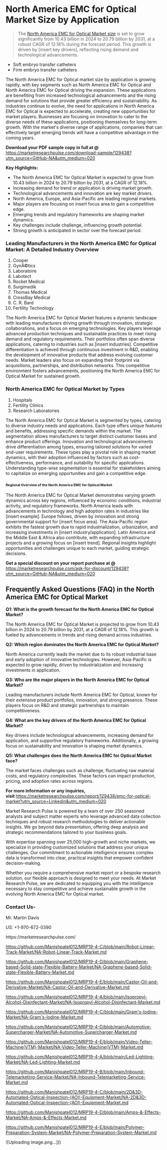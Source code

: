 <h1>North America EMC for Optical Market&nbsp;Size by Application</h1><blockquote><p>The <a href="https://marketresearchpulse.com/download-sample/129438?utm_source=GitHub-NA&amp;utm_medium=020">North America EMC for Optical Market size</a> is set to grow significantly from 10.43 billion in 2024 to 20.79 billion by 2031, at a robust CAGR of 12.18% during the forecast period. This growth is driven by [insert key drivers], reflecting rising demand and technological advancements.</p></blockquote><ul><li>Soft embryo transfer catheters<li> Firm embryo transfer catheters</li></ul><p>The North America EMC for Optical market size by application is growing rapidly, with key segments such as North America EMC for Optical and North America EMC for Optical driving the expansion. These applications are benefiting from increased technological advancements and the rising demand for solutions that provide greater efficiency and sustainability. As industries continue to evolve, the need for applications in North America EMC for Optical is expected to accelerate, creating new opportunities for market players. Businesses are focusing on innovation to cater to the diverse needs of these applications, positioning themselves for long-term growth. With the market's diverse range of applications, companies that can effectively target emerging trends will have a competitive advantage in the coming years.</p><p><strong>Download your PDF sample copy in full at @ </strong><a href="https://marketresearchpulse.com/download-sample/129438?utm_source=GitHub-NA&amp;utm_medium=020">https://marketresearchpulse.com/download-sample/129438?utm_source=GitHub-NA&amp;utm_medium=020</a></p><p><strong>Key Highlights: </strong></p><ul><li>The North America EMC for Optical Market is expected to grow from 10.43 billion in 2024 to 20.79 billion by 2031, at a CAGR of 12.18%.</li><li>Increasing demand for trend or application is driving market growth.</li><li>Technological advancements and innovation are key market drivers.</li><li>North America, Europe, and Asia-Pacific are leading regional markets.</li><li>Major players are focusing on insert focus area to gain a competitive edge.</li><li>Emerging trends and regulatory frameworks are shaping market dynamics.</li><li>Key challenges include challenge, influencing growth potential.</li><li>Strong growth is anticipated in sector over the forecast period.</li></ul><h3>Leading Manufacturers in the North America EMC for Optical Market: A Detailed Industry Overview</h3><ol><li>Cooper</li><li>GynÃ©tics</li><li>Laboratoire</li><li>Labotect</li><li>Rocket Medical</li><li>Surgimedik</li><li>Thomas Medical</li><li>CrossBay Medical</li><li>C. R. Bard</li><li>Fertility Technology</li></ol><div class="flex max-w-full flex-col flex-grow"><div class="min-h-8 text-message flex w-full flex-col items-end gap-2 whitespace-normal break-words [.text-message+&amp;]:mt-5" dir="auto" data-message-author-role="assistant" data-message-id="fd8432e4-4910-450d-b182-61b7bfb0a01f" data-message-model-slug="gpt-4o"><div class="flex w-full flex-col gap-1 empty:hidden first:pt-[3px]"><div class="markdown prose w-full break-words dark:prose-invert light"><p>The North America EMC for Optical Market features a dynamic landscape with leading manufacturers driving growth through innovation, strategic collaborations, and a focus on emerging technologies. Key players leverage advanced production techniques and sustainable practices to meet rising demand and regulatory requirements. Their portfolios often span diverse applications, catering to industries such as [insert industries]. Competitive differentiation is achieved through continuous investment in R&amp;D, enabling the development of innovative products that address evolving customer needs. Market leaders also focus on expanding their footprint via acquisitions, partnerships, and distribution networks. This competitive environment fosters advancements, positioning the North America EMC for Optical Market for sustained growth.</p></div></div></div></div><h3>North America EMC for Optical Market by Types</h3><ol><li>Hospitals<li> Fertility Clinics<li> Research Laboratories</li></ol><div class="flex max-w-full flex-col flex-grow"><div class="min-h-8 text-message flex w-full flex-col items-end gap-2 whitespace-normal break-words [.text-message+&amp;]:mt-5" dir="auto" data-message-author-role="assistant" data-message-id="084470be-0bb7-4664-bddf-5156b4f41249" data-message-model-slug="gpt-4o-mini"><div class="flex w-full flex-col gap-1 empty:hidden first:pt-[3px]"><div class="markdown prose w-full break-words dark:prose-invert light"><p>The North America EMC for Optical Market is segmented by types, catering to diverse industry needs and applications. Each type offers unique features and benefits, addressing specific demands within the market. The segmentation allows manufacturers to target distinct customer bases and enhance product offerings. Innovation and technological advancements drive differentiation among types, ensuring tailored solutions for varied end-user requirements. These types play a pivotal role in shaping market dynamics, with their adoption influenced by factors such as cost-effectiveness, performance, and suitability for specific applications. Understanding type-wise segmentation is essential for stakeholders aiming to capitalize on emerging opportunities and gain a competitive edge.</p></div></div></div></div><h3><span style="font-size: 11px;">Regional Overview of the North America EMC for Optical Market</span></h3><div class="flex max-w-full flex-col flex-grow"><div class="min-h-8 text-message flex w-full flex-col items-end gap-2 whitespace-normal break-words [.text-message+&amp;]:mt-5" dir="auto" data-message-author-role="assistant" data-message-id="e9038762-ce64-4e30-91c9-9bd413514231" data-message-model-slug="gpt-4o-mini"><div class="flex w-full flex-col gap-1 empty:hidden first:pt-[3px]"><div class="markdown prose w-full break-words dark:prose-invert light"><p>The North America EMC for Optical Market demonstrates varying growth dynamics across key regions, influenced by economic conditions, industrial activity, and regulatory frameworks. North America leads with advancements in technology and high adoption rates in industries like [insert example]. Europe follows, driven by innovation and strong governmental support for [insert focus area]. The Asia-Pacific region exhibits the fastest growth due to rapid industrialization, urbanization, and increasing investments in [insert industry/application]. Latin America and the Middle East &amp; Africa also contribute, with expanding infrastructure projects and a growing focus on [insert trend]. Regional insights highlight opportunities and challenges unique to each market, guiding strategic decisions.</p></div></div></div></div><p><strong>Get a special discount on your report purchase at @ </strong><a href="https://marketresearchpulse.com/ask-for-discount/129438?utm_source=GitHub-NA&amp;utm_medium=020">https://marketresearchpulse.com/ask-for-discount/129438?utm_source=GitHub-NA&amp;utm_medium=020</a></p><h2>Frequently Asked Questions (FAQ) in the North America EMC for Optical Market</h2><p><strong>Q1: What is the growth forecast for the North America EMC for Optical Market?</strong></p><p>The North America EMC for Optical Market is projected to grow from 10.43 billion in 2024 to 20.79 billion by 2031, at a CAGR of 12.18%. This growth is fueled by advancements in trends and rising demand across industries.</p><p><strong>Q2: Which region dominates the North America EMC for Optical Market?</strong></p><p>North America currently leads the market due to its robust industrial base and early adoption of innovative technologies. However, Asia-Pacific is expected to grow rapidly, driven by industrialization and increasing investments in application.</p><p><strong>Q3: Who are the major players in the North America EMC for Optical Market?</strong></p><p>Leading manufacturers include North America EMC for Optical, known for their extensive product portfolios, innovation, and strong presence. These players focus on R&amp;D and strategic partnerships to maintain competitiveness.</p><p><strong>Q4: What are the key drivers of the North America EMC for Optical Market?</strong></p><p>Key drivers include technological advancements, increasing demand for application, and supportive regulatory frameworks. Additionally, a growing focus on sustainability and innovation is shaping market dynamics.</p><p><strong>Q5: What challenges does the North America EMC for Optical Market face?</strong></p><p>The market faces challenges such as challenge, fluctuating raw material costs, and regulatory complexities. These factors can impact production, pricing, and adoption rates across regions.</p><p><strong>For more information or any inquiries, visit&nbsp;</strong><a href="https://marketresearchpulse.com/report/129438/emc-for-optical-market?utm_source=Linkedin&utm_medium=020">https://marketresearchpulse.com/report/129438/emc-for-optical-market?utm_source=Linkedin&utm_medium=020</a></p><p>Market Research Pulse is powered by a team of over 250 seasoned analysts and subject matter experts who leverage advanced data collection techniques and robust research methodologies to deliver actionable insights. We go beyond data presentation, offering deep analysis and strategic recommendations tailored to your business goals.</p><p>With expertise spanning over 25,000 high-growth and niche markets, we specialize in providing customized solutions that address your unique challenges. Our commitment to actionable intelligence ensures complex data is transformed into clear, practical insights that empower confident decision-making.</p><p>Whether you require a comprehensive market report or a bespoke research solution, our flexible approach is designed to meet your needs. At Market Research Pulse, we are dedicated to equipping you with the intelligence necessary to stay competitive and achieve sustainable growth in the evolving North America EMC for Optical market.</p><h3><strong>Contact Us-</strong></h3><p>Mr. Martin Davis</p><p>US: +1-970-672-0390</p><p>https://marketresearchpulse.com/</p><p><a href="https://github.com/Manishpatel012/MRP19-4-C/blob/main/Robot-Linear-Track-Market/NA-Robot-Linear-Track-Market.md">https://github.com/Manishpatel012/MRP19-4-C/blob/main/Robot-Linear-Track-Market/NA-Robot-Linear-Track-Market.md</a></p><p><a href="https://github.com/Manishpatel012/MRP19-4-D/blob/main/Graphene-based-Solid-state-Flexible-Battery-Market/NA-Graphene-based-Solid-state-Flexible-Battery-Market.md">https://github.com/Manishpatel012/MRP19-4-D/blob/main/Graphene-based-Solid-state-Flexible-Battery-Market/NA-Graphene-based-Solid-state-Flexible-Battery-Market.md</a></p><p><a href="https://github.com/Manishpatel012/MRP19-4-E/blob/main/Castor-Oil-and-Derivative-Market/NA-Castor-Oil-and-Derivative-Market.md">https://github.com/Manishpatel012/MRP19-4-E/blob/main/Castor-Oil-and-Derivative-Market/NA-Castor-Oil-and-Derivative-Market.md</a></p><p><a href="https://github.com/Manishpatel012/MRP19-4-A/blob/main/Isopropyl-Alcohol-Disinfectant-Market/NA-Isopropyl-Alcohol-Disinfectant-Market.md">https://github.com/Manishpatel012/MRP19-4-A/blob/main/Isopropyl-Alcohol-Disinfectant-Market/NA-Isopropyl-Alcohol-Disinfectant-Market.md</a></p><p><a href="https://github.com/Manishpatel012/MRP19-4-C/blob/main/Gram's-Iodine-Market/NA-Gram's-Iodine-Market.md">https://github.com/Manishpatel012/MRP19-4-C/blob/main/Gram's-Iodine-Market/NA-Gram's-Iodine-Market.md</a></p><p><a href="https://github.com/Manishpatel012/MRP19-4-D/blob/main/Automotive-Supercharger-Market/NA-Automotive-Supercharger-Market.md">https://github.com/Manishpatel012/MRP19-4-D/blob/main/Automotive-Supercharger-Market/NA-Automotive-Supercharger-Market.md</a></p><p><a href="https://github.com/Manishpatel012/MRP19-4-E/blob/main/Video-Teller-Machine(VTM)-Market/NA-Video-Teller-Machine(VTM)-Market.md">https://github.com/Manishpatel012/MRP19-4-E/blob/main/Video-Teller-Machine(VTM)-Market/NA-Video-Teller-Machine(VTM)-Market.md</a></p><p><a href="https://github.com/Manishpatel012/MRP19-4-A/blob/main/Led-Lighting-Market/NA-Led-Lighting-Market.md">https://github.com/Manishpatel012/MRP19-4-A/blob/main/Led-Lighting-Market/NA-Led-Lighting-Market.md</a></p><p><a href="https://github.com/Manishpatel012/MRP19-4-B/blob/main/Inbound-Telemarketing-Service-Market/NA-Inbound-Telemarketing-Service-Market.md">https://github.com/Manishpatel012/MRP19-4-B/blob/main/Inbound-Telemarketing-Service-Market/NA-Inbound-Telemarketing-Service-Market.md</a></p><p><a href="https://github.com/Manishpatel012/MRP19-4-C/blob/main/2D&3D-Automated-Optical-Inspection-(AOI)-Equipment-Market/NA-2D&3D-Automated-Optical-Inspection-(AOI)-Equipment-Market.md">https://github.com/Manishpatel012/MRP19-4-C/blob/main/2D&3D-Automated-Optical-Inspection-(AOI)-Equipment-Market/NA-2D&3D-Automated-Optical-Inspection-(AOI)-Equipment-Market.md</a></p><p><a href="https://github.com/Manishpatel012/MRP19-4-D/blob/main/Amps-&-Effects-Market/NA-Amps-&-Effects-Market.md">https://github.com/Manishpatel012/MRP19-4-D/blob/main/Amps-&-Effects-Market/NA-Amps-&-Effects-Market.md</a></p><p><a href="https://github.com/Manishpatel012/MRP19-4-E/blob/main/Polymer-Preparation-System-Market/NA-Polymer-Preparation-System-Market.md">https://github.com/Manishpatel012/MRP19-4-E/blob/main/Polymer-Preparation-System-Market/NA-Polymer-Preparation-System-Market.md</a></p>
![Uploading image.png…]()

